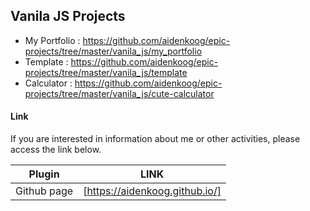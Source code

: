 ## Vanila JS Projects

- My Portfolio : https://github.com/aidenkoog/epic-projects/tree/master/vanila_js/my_portfolio
- Template : https://github.com/aidenkoog/epic-projects/tree/master/vanila_js/template
- Calculator : https://github.com/aidenkoog/epic-projects/tree/master/vanila_js/cute-calculator

#### Link

If you are interested in information about me or other activities, please access the link below.

| Plugin      | LINK                           |
| ----------- | ------------------------------ |
| Github page | [https://aidenkoog.github.io/] |
